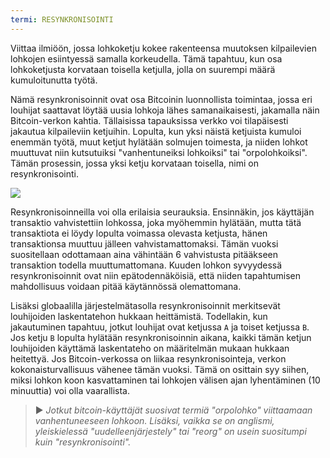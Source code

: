 ```yaml
---
termi: RESYNKRONISOINTI
---
```


Viittaa ilmiöön, jossa lohkoketju kokee rakenteensa muutoksen kilpailevien lohkojen esiintyessä samalla korkeudella. Tämä tapahtuu, kun osa lohkoketjusta korvataan toisella ketjulla, jolla on suurempi määrä kumuloitunutta työtä.

Nämä resynkronisoinnit ovat osa Bitcoinin luonnollista toimintaa, jossa eri louhijat saattavat löytää uusia lohkoja lähes samanaikaisesti, jakamalla näin Bitcoin-verkon kahtia. Tällaisissa tapauksissa verkko voi tilapäisesti jakautua kilpaileviin ketjuihin. Lopulta, kun yksi näistä ketjuista kumuloi enemmän työtä, muut ketjut hylätään solmujen toimesta, ja niiden lohkot muuttuvat niin kutsutuiksi "vanhentuneiksi lohkoiksi" tai "orpolohkoiksi". Tämän prosessin, jossa yksi ketju korvataan toisella, nimi on resynkronisointi.

![](../../dictionnaire/assets/9.png)

Resynkronisoinneilla voi olla erilaisia seurauksia. Ensinnäkin, jos käyttäjän transaktio vahvistettiin lohkossa, joka myöhemmin hylätään, mutta tätä transaktiota ei löydy lopulta voimassa olevasta ketjusta, hänen transaktionsa muuttuu jälleen vahvistamattomaksi. Tämän vuoksi suositellaan odottamaan aina vähintään 6 vahvistusta pitääkseen transaktion todella muuttumattomana. Kuuden lohkon syvyydessä resynkronisoinnit ovat niin epätodennäköisiä, että niiden tapahtumisen mahdollisuus voidaan pitää käytännössä olemattomana.

Lisäksi globaalilla järjestelmätasolla resynkronisoinnit merkitsevät louhijoiden laskentatehon hukkaan heittämistä. Todellakin, kun jakautuminen tapahtuu, jotkut louhijat ovat ketjussa `A` ja toiset ketjussa `B`. Jos ketju `B` lopulta hylätään resynkronisoinnin aikana, kaikki tämän ketjun louhijoiden käyttämä laskentateho on määritelmän mukaan hukkaan heitettyä. Jos Bitcoin-verkossa on liikaa resynkronisointeja, verkon kokonaisturvallisuus vähenee tämän vuoksi. Tämä on osittain syy siihen, miksi lohkon koon kasvattaminen tai lohkojen välisen ajan lyhentäminen (10 minuuttia) voi olla vaarallista.

> ► *Jotkut bitcoin-käyttäjät suosivat termiä "orpolohko" viittaamaan vanhentuneeseen lohkoon. Lisäksi, vaikka se on anglismi, yleiskielessä "uudelleenjärjestely" tai "reorg" on usein suositumpi kuin "resynkronisointi".*